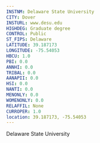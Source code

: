 ```yaml
---
INSTNM: Delaware State University
CITY: Dover
INSTURL: www.desu.edu
HIGHDEG: Graduate degree
CONTROL: Public
ST_FIPS: Delaware
LATITUDE: 39.187173
LONGITUDE: -75.54053
HBCU: 1.0
PBI: 0.0
ANNHI: 0.0
TRIBAL: 0.0
AANAPII: 0.0
HSI: 0.0
NANTI: 0.0
MENONLY: 0.0
WOMENONLY: 0.0
RELAFFIL: None
CURROPER: 1.0
location: 39.187173, -75.54053
---
```

Delaware State University